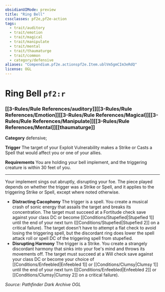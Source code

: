 ```yaml
---
obsidianUIMode: preview
title: "Ring Bell"
cssclasses: pf2e,pf2e-action
tags:
  - trait/auditory
  - trait/emotion
  - trait/magical
  - trait/manipulate
  - trait/mental
  - trait/thaumaturge
  - trait/common
  - category/defensive
aliases: "Compendium.pf2e.actionspf2e.Item.ublVm5gmCIm3eRdQ"
license: OGL
---
```

# Ring Bell `pf2:r`

### [[3-Rules/Rule References/auditory]][[3-Rules/Rule References/Emotion]][[3-Rules/Rule References/Magical]][[3-Rules/Rule References/Manipulate]][[3-Rules/Rule References/Mental]][[thaumaturge]]

**Category** defensive; 




**Trigger** The target of your Exploit Vulnerability makes a Strike or Casts a Spell that would affect you or one of your allies.

**Requirements** You are holding your bell implement, and the triggering creature is within 30 feet of you.

* * *

Your implement sings out abruptly, disrupting your foe. The piece played depends on whether the trigger was a Strike or Spell, and it applies to the triggering Strike or Spell, except where noted otherwise.

*   **Distracting Cacophony** The trigger is a spell. You create a musical crash of sonic energy that assails the target and breaks its concentration. The target must succeed at a Fortitude check save against your class DC or become [[Conditions/Stupefied|Stupefied 1]] until the end of your next turn ([[Conditions/Stupefied|Stupefied 2]] on a critical failure). The target doesn't have to attempt a flat check to avoid losing the triggering spell, but the discordant ring does lower the spell attack roll or spell DC of the triggering spell from stupefied.
*   **Disrupting Harmony** The trigger is a Strike. You create a strangely discordant harmony that sinks into your foe's mind and throws its movements off. The target must succeed at a Will check save against your class DC or become your choice of [[Conditions/Enfeebled|Enfeebled 1]] or [[Conditions/Clumsy|Clumsy 1]] until the end of your next turn ([[Conditions/Enfeebled|Enfeebled 2]] or [[Conditions/Clumsy|Clumsy 2]] on a critical failure).

*Source: Pathfinder Dark Archive*
*OGL*